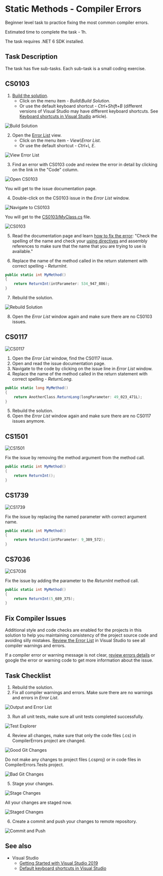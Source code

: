 # Static Methods - Compiler Errors

Beginner level task to practice fixing the most common compiler errors.

Estimated time to complete the task - 1h.

The task requires .NET 6 SDK installed.


## Task Description

The task has five sub-tasks. Each sub-task is a small coding exercise.


## CS0103

1. [Build the solution](https://docs.microsoft.com/en-us/visualstudio/ide/building-and-cleaning-projects-and-solutions-in-visual-studio).
    * Click on the menu item - _Build\Build Solution_.
    * Or use the default keyboard shortcut - _Ctrl+Shift+B_ (different versions of Visual Studio may have different keyboard shortcuts. See [Keyboard shortcuts in Visual Studio](https://docs.microsoft.com/en-us/visualstudio/ide/default-keyboard-shortcuts-in-visual-studio) article).

![Build Solution](images/build-solution.png)

2. Open the [Error List](https://docs.microsoft.com/en-us/visualstudio/ide/find-and-fix-code-errors#review-the-error-list) view.
    * Click on the menu item - _View\Error List_.
    * Or use the default shortcut - _Ctrl+\\, E_.

![View Error List](images/view-error-list.png)

3. Find an error with CS0103 code and review the error in detail by clicking on the link in the "Code" column.

![Open CS0103](images/open-cs0103.png)

You will get to the issue documentation page.

4. Double-click on the CS0103 issue in the _Error List_ window. 

![Navigate to CS0103](images/navigate-to-cs0103.png)

You will get to the [CS0103/MyClass.cs](CompilerErrors/CS0103/MyClass.cs) file.

![CS0103](images/cs0103.png)

5. Read the documentation page and learn [how to fix the error](https://docs.microsoft.com/en-us/dotnet/csharp/language-reference/compiler-messages/cs0103): "Check the spelling of the name and check your [using directives](https://docs.microsoft.com/en-us/dotnet/csharp/language-reference/keywords/using-directive) and assembly references to make sure that the name that you are trying to use is available."

6. Replace the name of the method called in the return statement with correct spelling - _ReturnInt_.

```cs
public static int MyMethod()
{
    return ReturnInt(intParameter: 534_947_886);
}
```

7. Rebuild the solution.

![Rebuild Solution](images/rebuild-solution.png)

8. Open the _Error List_ window again and make sure there are no CS0103 issues.


## CS0117

![CS0117](images/cs0117.png)

1. Open the _Error List_ window, find the CS0117 issue.
2. Open and read the issue documentation page.
3. Navigate to the code by clicking on the issue line in _Error List_ window.
4. Replace the name of the method called in the return statement with correct spelling - _ReturnLong_.

```cs
public static long MyMethod()
{
    return AnotherClass.ReturnLong(longParameter: 49_023_471L);
}
```

5. Rebuild the solution.
6. Open the _Error List_ window again and make sure there are no CS0117 issues anymore.


## CS1501

![CS1501](images/cs1501.png)

Fix the issue by removing the method argument from the method call.

```cs
public static int MyMethod()
{
    return ReturnInt();
}
```


## CS1739

![CS1739](images/cs1739.png)

Fix the issue by replacing the named parameter with correct argument name.

```cs
public static int MyMethod()
{
    return ReturnInt(intParameter: 9_389_572);
}
```


## CS7036

![CS7036](images/cs7036.png)

Fix the issue by adding the parameter to the _ReturnInt_ method call.

```cs
public static int MyMethod()
{
    return ReturnInt(5_689_375);
}
```


## Fix Compiler Issues

Additional style and code checks are enabled for the projects in this solution to help you maintaining consistency of the project source code and avoiding silly mistakes. [Review the Error List](https://docs.microsoft.com/en-us/visualstudio/ide/find-and-fix-code-errors#review-the-error-list) in Visual Studio to see all compiler warnings and errors.

If a compiler error or warning message is not clear, [review errors details](https://docs.microsoft.com/en-us/visualstudio/ide/find-and-fix-code-errors#review-errors-in-detail) or google the error or warning code to get more information about the issue.


## Task Checklist

1. Rebuild the solution.
2. Fix all compiler warnings and errors. Make sure there are no warnings and errors in _Error List_.

![Output and Error List](images/rebuild-solution-output-error-list.png)

3. Run all unit tests, make sure all unit tests completed successfully.

![Test Explorer](images/test-explorer.png)

4. Review all changes, make sure that only the code files (.cs) in CompilerErrors project are changed.

![Good Git Changes](images/git-changes-good.png)

Do not make any changes to project files (.csproj) or in code files in CompilerErrors.Tests project.

![Bad Git Changes](images/git-changes-bad.png)

5. Stage your changes.

![Stage Changes](images/git-changes-stage.png)

All your changes are staged now.

![Staged Changes](images/git-changes-staged-changes.png)

6. Create a commit and push your changes to remote repository.

![Commit and Push](images/git-changes-commit-push.png)


## See also

* Visual Studio
  * [Getting Started with Visual Studio 2019](https://www.youtube.com/watch?v=1CgsMtUmVgs)
  * [Default keyboard shortcuts in Visual Studio](https://docs.microsoft.com/en-us/visualstudio/ide/default-keyboard-shortcuts-in-visual-studio)

